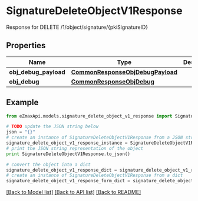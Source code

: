 # SignatureDeleteObjectV1Response

Response for DELETE /1/object/signature/{pkiSignatureID}

## Properties

Name | Type | Description | Notes
------------ | ------------- | ------------- | -------------
**obj_debug_payload** | [**CommonResponseObjDebugPayload**](CommonResponseObjDebugPayload.md) |  | 
**obj_debug** | [**CommonResponseObjDebug**](CommonResponseObjDebug.md) |  | [optional] 

## Example

```python
from eZmaxApi.models.signature_delete_object_v1_response import SignatureDeleteObjectV1Response

# TODO update the JSON string below
json = "{}"
# create an instance of SignatureDeleteObjectV1Response from a JSON string
signature_delete_object_v1_response_instance = SignatureDeleteObjectV1Response.from_json(json)
# print the JSON string representation of the object
print SignatureDeleteObjectV1Response.to_json()

# convert the object into a dict
signature_delete_object_v1_response_dict = signature_delete_object_v1_response_instance.to_dict()
# create an instance of SignatureDeleteObjectV1Response from a dict
signature_delete_object_v1_response_form_dict = signature_delete_object_v1_response.from_dict(signature_delete_object_v1_response_dict)
```
[[Back to Model list]](../README.md#documentation-for-models) [[Back to API list]](../README.md#documentation-for-api-endpoints) [[Back to README]](../README.md)



